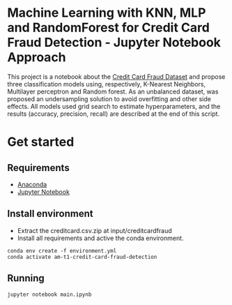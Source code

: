 # Machine Learning with KNN, MLP and RandomForest for Credit Card Fraud Detection - Jupyter Notebook Approach

This project is a notebook about the [Credit Card Fraud Dataset](https://www.kaggle.com/mlg-ulb/creditcardfraud) and propose three classification models using, respectively, K-Nearest Neighbors, Multilayer perceptron and Random forest. As an unbalanced dataset, was proposed an undersampling solution to avoid overfitting and other side effects.  All models used grid search to estimate hyperparameters, and the results (accuracy, precision, recall) are described at the end of this script.

# Get started

## Requirements

 - [Anaconda](https://docs.anaconda.com/anaconda/install/)
 - [Jupyter Notebook](https://jupyter.org/install)

## Install environment

- Extract the creditcard.csv.zip at input/creditcardfraud
- Install all requirements and active the conda environment.

```shellscript
conda env create -f environment.yml
conda activate am-t1-credit-card-fraud-detection
```

## Running

`jupyter notebook main.ipynb`


